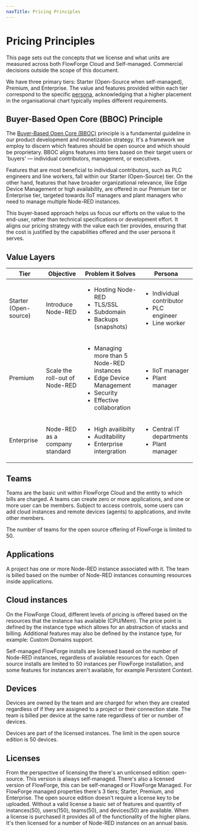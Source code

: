 ```yaml
---
navTitle: Pricing Principles
---
```


# Pricing Principles

This page sets out the concepts that we license and what units are measured across both FlowForge Cloud  and Self-managed. Commercial decisions outside the scope of this document.

We have three primary tiers: Starter (Open-Source when self-managed), Premium, and Enterprise. The value and features provided within each tier correspond to the specific [persona](./personas/), acknowledging that a higher placement in the organisational chart typically implies different requirements.

## Buyer-Based Open Core (BBOC) Principle

The [Buyer-Based Open Core (BBOC)](https://opencoreventures.com/blog/2023-01-open-core-standard-pricing-model/) principle is a fundamental guideline in our product
development and monetization strategy. It's a framework we employ to discern which features should be open source and which should be proprietary. 
BBOC aligns features into tiers based on their target users or 'buyers' — individual contributors, management, or executives.

Features that are most beneficial to individual contributors, such as PLC engineers and line workers, fall within our Starter (Open-Source) tier. On the other hand, features that have broader organizational relevance, like Edge Device Management or high availability, are offered in our Premium tier or Enterprise tier, targeted towards IIoT managers and plant managers who need to manage multiple Node-RED instances.

This buyer-based approach helps us focus our efforts on the value to the end-user, rather than technical specifications or development effort. It aligns our pricing strategy with the value each tier provides, ensuring that the cost is justified by the capabilities offered and the user persona it serves.

## Value Layers

| Tier | Objective | Problem it Solves | Persona |
| ---- | --------- | ----------------- | ------- |
| Starter (Open-source) | Introduce Node-RED | <ul><li>Hosting Node-RED</li><li>TLS/SSL</li><li>Subdomain</li><li>Backups (snapshots)</li><ul> | <ul><li>Individual contributor</li><li>PLC engineer</li><li>Line worker</li></ul> |
| Premium | Scale the roll-out of Node-RED | <ul><li>Managing more than 5 Node-RED instances</li><li>Edge Device Management</li><li>Security</li><li>Effective collaboration</li></ul> | <ul><li>IIoT manager</li><li>Plant manager</li></ul> |
| Enterprise | Node-RED as a company standard | <ul><li>High availibilty</li><li>Auditability</li><li>Enterprise intergration</li></ul> | <ul><li>Central IT departments</li><li>Plant manager</li></ul> |

## Teams

Teams are the basic unit within FlowForge Cloud and the entity to which bills are charged.
A teams can create zero or more applications, and one or more user can be members.
Subject to access controls, some users can add cloud instances and remote devices (agents)
to applications, and invite other members.

The number of teams for the open source offering of FlowForge is limited to 50.

## Applications

A project has one or more Node-RED instance associated with it. The team is billed
based on the number of Node-RED instances consuming resources inside applications.

## Cloud instances

On the FlowForge Cloud, different levels of pricing is offered based on the
resources that the instance has available (CPU/Mem). The price point is defined
by the instance type which allows for an abstraction of stacks and billing. Additional
features may also be defined by the instance type, for example: Custom Domains support.

Self-managed FlowForge installs are licensed based on the number of Node-RED instances, regardless of
available resources for each. Open source installs are limited to 50 instances per
FlowForge installation, and some features for instances aren't available, for example Persistent Context.

## Devices

Devices are owned by the team and are charged for when they are created
regardless of if they are assigned to a project or their connection state.
The team is billed per device at the same rate regardless of tier or number of devices.

Devices are part of the licensed instances. The limit in the open source edition is 50 devices.

## Licenses

From the perspective of licensing the there's an unlicensed edition: open-source. This version is always self-managed. There's also a licensed version of FlowForge, this can be self-managed or FlowForge Managed. For FlowForge managed properties there's 3 tiers; Starter, Premium, and Enterprise.
The open source edition doesn't require a license key to be uploaded. Without a valid license a basic set of features and
quantity of instances(50), users(150), teams(50), and devices(50) are available.
When a license is purchased it provides all of the functionality of the higher
plans. It's then licensed for a number of Node-RED instances on an annual basis.
